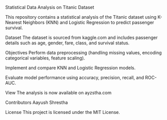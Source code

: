 Statistical Data Analysis on Titanic Dataset

This repository contains a statistical analysis of the Titanic dataset using K-Nearest Neighbors (KNN) and Logistic Regression to predict passenger survival.

Dataset
The dataset is sourced from kaggle.com and includes passenger details such as age, gender, fare, class, and survival status.

Objectives
Perform data preprocessing (handling missing values, encoding categorical variables, feature scaling).

Implement and compare KNN and Logistic Regression models.

Evaluate model performance using accuracy, precision, recall, and ROC-AUC.

View
The analysis is now available on ayzstha.com

Contributors
Aayush Shrestha

License
This project is licensed under the MIT License.
